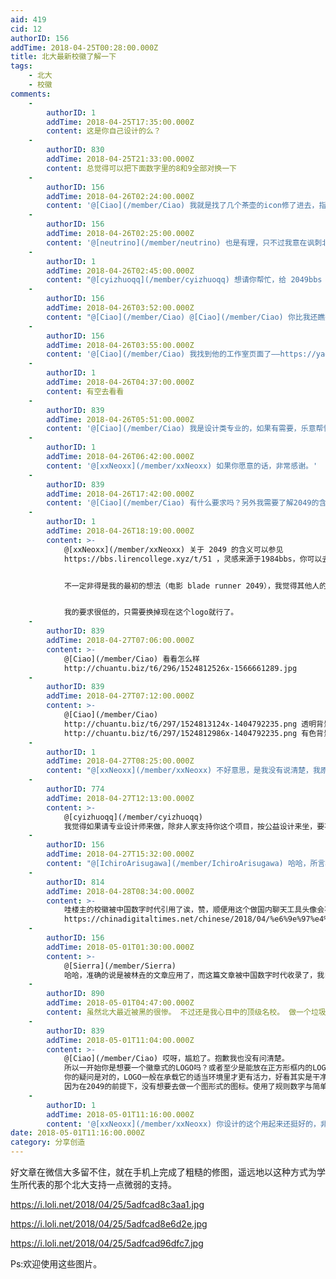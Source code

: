 ```yaml
---
aid: 419
cid: 12
authorID: 156
addTime: 2018-04-25T00:28:00.000Z
title: 北大最新校徽了解一下
tags:
    - 北大
    - 校徽
comments:
    -
        authorID: 1
        addTime: 2018-04-25T17:35:00.000Z
        content: 这是你自己设计的么？
    -
        authorID: 830
        addTime: 2018-04-25T21:33:00.000Z
        content: 总觉得可以把下面数字里的8和9全部对换一下
    -
        authorID: 156
        addTime: 2018-04-26T02:24:00.000Z
        content: '@[Ciao](/member/Ciao) 我就是找了几个茶壶的icon修了进去，指代近期频繁的约谈喝茶事件。'
    -
        authorID: 156
        addTime: 2018-04-26T02:25:00.000Z
        content: '@[neutrino](/member/neutrino) 也是有理，只不过我意在讽刺北大对学生的约谈喝茶。'
    -
        authorID: 1
        addTime: 2018-04-26T02:45:00.000Z
        content: "@[cyizhuoqq](/member/cyizhuoqq) 想请你帮忙，给 2049bbs 设计一个 logo \U0001F60F\U0001F60F\U0001F60F"
    -
        authorID: 156
        addTime: 2018-04-26T03:52:00.000Z
        content: "@[Ciao](/member/Ciao) @[Ciao](/member/Ciao) 你比我还瞧得起我自己，我就是用APP修修图而已，比自拍美颜强不出多少\U0001F636刚我想说淘宝一大堆设计的，不过想来也不会尽如人意。\n\n那么重点来了，老C知道书伴（原Kindle伴侣）吗？——bookfere.com——书伴的运营者么广明是一个独立设计师，从书伴这个网站UI和他的朋友圈看，我就很喜欢他的风格，我记得电脑版网站（手机浏览器怎么改UA都上不了电脑版）下面可以找到他的个人页面，要不考虑一下花点\U0001F4B0请他设计个好的？"
    -
        authorID: 156
        addTime: 2018-04-26T03:55:00.000Z
        content: '@[Ciao](/member/Ciao) 我找到他的工作室页面了——https://yaoguangming.com'
    -
        authorID: 1
        addTime: 2018-04-26T04:37:00.000Z
        content: 有空去看看
    -
        authorID: 839
        addTime: 2018-04-26T05:51:00.000Z
        content: '@[Ciao](/member/Ciao) 我是设计类专业的，如果有需要，乐意帮忙。'
    -
        authorID: 1
        addTime: 2018-04-26T06:42:00.000Z
        content: '@[xxNeoxx](/member/xxNeoxx) 如果你愿意的话，非常感谢。'
    -
        authorID: 839
        addTime: 2018-04-26T17:42:00.000Z
        content: '@[Ciao](/member/Ciao) 有什么要求吗？另外我需要了解2049的含义，Logo想要传达什么意味。'
    -
        authorID: 1
        addTime: 2018-04-26T18:19:00.000Z
        content: >-
            @[xxNeoxx](/member/xxNeoxx) 关于 2049 的含义可以参见
            https://bbs.lirencollege.xyz/t/51 ，灵感来源于1984bbs，你可以去了解下1984bbs。


            不一定非得是我的最初的想法（电影 blade runner 2049），我觉得其他人的想法也挺好。大概理念就是无拘无束聊天吧。


            我的要求很低的，只需要换掉现在这个logo就行了。
    -
        authorID: 839
        addTime: 2018-04-27T07:06:00.000Z
        content: >-
            @[Ciao](/member/Ciao) 看看怎么样
            http://chuantu.biz/t6/296/1524812526x-1566661289.jpg
    -
        authorID: 839
        addTime: 2018-04-27T07:12:00.000Z
        content: >-
            @[Ciao](/member/Ciao)
            http://chuantu.biz/t6/297/1524813124x-1404792235.png 透明背景
            http://chuantu.biz/t6/297/1524812986x-1404792235.png 有色背景
    -
        authorID: 1
        addTime: 2018-04-27T08:25:00.000Z
        content: "@[xxNeoxx](/member/xxNeoxx) 不好意思，是我没有说清楚，我原本想要替换的是这个 icon， https://bbs.lirencollege.xyz/static/favicon.ico 你做的这个看起来像是一个 banner，当然这个 banner 也很有用啦。\n\n不知道为什么，单独看你下面的这个觉得不是很好看，但是嵌入到网站里的觉得很漂亮\U0001F604，这种效果是咋做出来的，对设计是一点都不懂……"
    -
        authorID: 774
        addTime: 2018-04-27T12:13:00.000Z
        content: >-
            @[cyizhuoqq](/member/cyizhuoqq)
            我觉得如果请专业设计师来做，除非人家支持你这个项目，按公益设计来坐，要不然可能就不是一点钱的事了……不要把设计这东西想得太廉价
    -
        authorID: 156
        addTime: 2018-04-27T15:32:00.000Z
        content: "@[IchiroArisugawa](/member/IchiroArisugawa) 哈哈，所言极是啊！\n\n还好帖子里有位朋友帮忙设计了现在的“2049BBS”图标，不然@Ciao 可要破费了\U0001F4B8\n\n不过我原来还想着可以众筹请人设计LOGO，用我可怜巴巴的零花钱做点贡献勒"
    -
        authorID: 814
        addTime: 2018-04-28T08:34:00.000Z
        content: >-
            哇楼主的校徽被中国数字时代引用了诶，赞，顺便用这个做国内聊天工具头像会不会被查水表：P
            https://chinadigitaltimes.net/chinese/2018/04/%e6%9e%97%e4%b8%89%e5%9c%9f%ef%bc%9a%e8%ae%ba%e6%9c%80%e8%bf%91%e7%9a%84%e5%a4%a7%e5%ad%97%e6%8a%a5/
    -
        authorID: 156
        addTime: 2018-05-01T01:30:00.000Z
        content: >-
            @[Sierra](/member/Sierra)
            哈哈，准确的说是被林垚的文章应用了，而这篇文章被中国数字时代收录了，我自己也把这个当成朋友圈背景墙 了
    -
        authorID: 890
        addTime: 2018-05-01T04:47:00.000Z
        content: 虽然北大最近被黑的很惨。 不过还是我心目中的顶级名校。 做一个垃圾大学毕业的。 我觉得自己还不够资格评价这样的一个学校。
    -
        authorID: 839
        addTime: 2018-05-01T11:04:00.000Z
        content: >-
            @[Ciao](/member/Ciao) 哎呀，尴尬了。抱歉我也没有问清楚。
            所以一开始你是想要一个徽章式的LOGO吗？或者至少是能放在正方形框内的LOGO。用来替换网页标签的图标favicon.ico？我可以找时间补充一个这样的LOGO。
            你的疑问是对的，LOGO一般在承载它的适当环境里才更有活力，好看其实是干净的网站作为环境和LOGO配合的结果。
            因为在2049的前提下，没有想要去做一个图形式的图标。使用了规则数字与简单图形的重复排列/反向倾斜这样的形式。选用沉稳的色彩。总体上是一个为了传达「理性、自由」的保守解决方案。因为时间、沟通、自己的理解有限离让人满意的效果还有距离，还望多多包涵。
    -
        authorID: 1
        addTime: 2018-05-01T11:16:00.000Z
        content: '@[xxNeoxx](/member/xxNeoxx) 你设计的这个用起来还挺好的，非常感谢！'
date: 2018-05-01T11:16:00.000Z
category: 分享创造
---
```


好文章在微信大多留不住，就在手机上完成了粗糙的修图，遥远地以这种方式为学生所代表的那个北大支持一点微弱的支持。

https://i.loli.net/2018/04/25/5adfcad8c3aa1.jpg

https://i.loli.net/2018/04/25/5adfcad8e6d2e.jpg

https://i.loli.net/2018/04/25/5adfcad96dfc7.jpg

Ps:欢迎使用这些图片。
